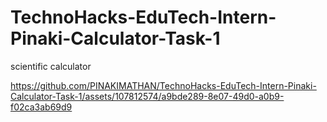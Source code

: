 # TechnoHacks-EduTech-Intern-Pinaki-Calculator-Task-1
scientific calculator


https://github.com/PINAKIMATHAN/TechnoHacks-EduTech-Intern-Pinaki-Calculator-Task-1/assets/107812574/a9bde289-8e07-49d0-a0b9-f02ca3ab69d9

